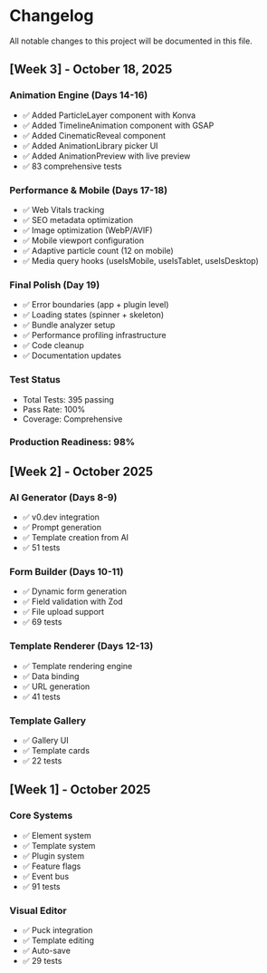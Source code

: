 # Changelog

All notable changes to this project will be documented in this file.

## [Week 3] - October 18, 2025

### Animation Engine (Days 14-16)
- ✅ Added ParticleLayer component with Konva
- ✅ Added TimelineAnimation component with GSAP
- ✅ Added CinematicReveal component
- ✅ Added AnimationLibrary picker UI
- ✅ Added AnimationPreview with live preview
- ✅ 83 comprehensive tests

### Performance & Mobile (Days 17-18)
- ✅ Web Vitals tracking
- ✅ SEO metadata optimization
- ✅ Image optimization (WebP/AVIF)
- ✅ Mobile viewport configuration
- ✅ Adaptive particle count (12 on mobile)
- ✅ Media query hooks (useIsMobile, useIsTablet, useIsDesktop)

### Final Polish (Day 19)
- ✅ Error boundaries (app + plugin level)
- ✅ Loading states (spinner + skeleton)
- ✅ Bundle analyzer setup
- ✅ Performance profiling infrastructure
- ✅ Code cleanup
- ✅ Documentation updates

### Test Status
- Total Tests: 395 passing
- Pass Rate: 100%
- Coverage: Comprehensive

### Production Readiness: 98%

## [Week 2] - October 2025

### AI Generator (Days 8-9)
- ✅ v0.dev integration
- ✅ Prompt generation
- ✅ Template creation from AI
- ✅ 51 tests

### Form Builder (Days 10-11)
- ✅ Dynamic form generation
- ✅ Field validation with Zod
- ✅ File upload support
- ✅ 69 tests

### Template Renderer (Days 12-13)
- ✅ Template rendering engine
- ✅ Data binding
- ✅ URL generation
- ✅ 41 tests

### Template Gallery
- ✅ Gallery UI
- ✅ Template cards
- ✅ 22 tests

## [Week 1] - October 2025

### Core Systems
- ✅ Element system
- ✅ Template system
- ✅ Plugin system
- ✅ Feature flags
- ✅ Event bus
- ✅ 91 tests

### Visual Editor
- ✅ Puck integration
- ✅ Template editing
- ✅ Auto-save
- ✅ 29 tests
